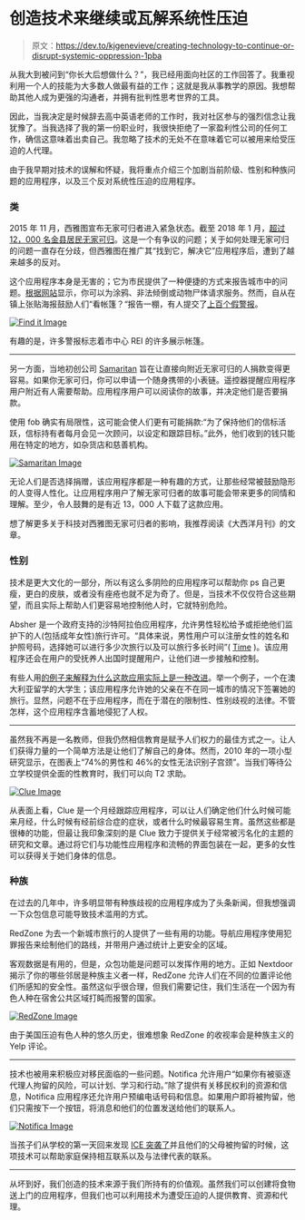# 创造技术来继续或瓦解系统性压迫

> 原文：<https://dev.to/kjgenevieve/creating-technology-to-continue-or-disrupt-systemic-oppression-1pba>

从我大到被问到“你长大后想做什么？”，我已经用面向社区的工作回答了。我重视利用一个人的技能为大多数人做最有益的工作；这就是我从事教学的原因。我想帮助其他人成为更强的沟通者，并拥有批判性思考世界的工具。

因此，当我决定是时候辞去高中英语老师的工作时，我对社区参与的强烈信念让我犹豫了。当我选择了我的第一份职业时，我很快拒绝了一家盈利性公司的任何工作，确信这意味着出卖自己。我忽略了技术的无处不在意味着它可以被用来给受压迫的人代理。

由于我早期对技术的误解和怀疑，我将重点介绍三个加剧当前阶级、性别和种族问题的应用程序，以及三个反对系统性压迫的应用程序。

### 类

2015 年 11 月，西雅图宣布无家可归者进入紧急状态。截至 2018 年 1 月，[超过 12，000 名金县居民无家可归](https://www.theatlantic.com/technology/archive/2018/06/an-app-for-ejecting-the-homeless/563849/)。这是一个有争议的问题；关于如何处理无家可归的问题一直存在分歧，但西雅图在推广其“找到它，解决它”应用程序后，遭到了越来越多的反对。

这个应用程序本身是无害的；它为市民提供了一种便捷的方式来报告城市中的问题。[根据网站](https://www.seattle.gov/customer-service-bureau/find-it-fix-it-mobile-app)显示，你可以为涂鸦、非法倾倒或动物尸体请求服务。然而，自从在镇上张贴海报鼓励人们“看帐篷？“报告一棚，有人提交了[上百个假警报](https://www.seattletimes.com/seattle-news/homeless/city-spammed-with-fake-alerts-after-poster-campaign-to-report-homeless-campers-goes-viral/)。

[![Find it Image](img/ac0c0d8ef1f6e5870259ee59d5b9de30.png)](https://res.cloudinary.com/practicaldev/image/fetch/s--9WVoN_Qv--/c_limit%2Cf_auto%2Cfl_progressive%2Cq_auto%2Cw_880/https://static.seattletimes.com/wp-content/uploads/2019/07/Fix-it-reports-W1.jpg)

有趣的是，许多警报标志着市中心 REI 的许多展示帐篷。

* * *

另一方面，当地初创公司 [Samaritan](https://www.samaritan.city/) 旨在让直接向附近无家可归的人捐款变得更容易。如果你无家可归，你可以申请一个随身携带的小表链。遥控器提醒应用程序用户附近有人需要帮助。应用程序用户可以阅读你的故事，并决定他们是否要捐款。

使用 fob 确实有局限性，这可能会使人们更有可能捐款:“为了保持他们的信标活跃，信标持有者每月会见一次顾问，以设定和跟踪目标。”此外，他们收到的钱只能用在特定的地方，如杂货店和慈善机构。

[![Samaritan Image](img/76cd4f6105660cbc3bf236bec7422fd5.png)](https://res.cloudinary.com/practicaldev/image/fetch/s--5VDPjRao--/c_limit%2Cf_auto%2Cfl_progressive%2Cq_auto%2Cw_880/https://pbs.twimg.com/media/EBccRQDUIAE4JEj.jpg)

无论人们是否选择捐赠，该应用程序都是一种有趣的方式，让那些经常被鼓励隐形的人变得人性化。让应用程序用户了解无家可归者的故事可能会带来更多的同情和理解。至少，令人鼓舞的是有近 13，000 人下载了这款应用。

想了解更多关于科技对西雅图无家可归者的影响，我推荐阅读《大西洋月刊》的文章。

### 性别

技术是更大文化的一部分，所以有这么多阴险的应用程序可以帮助你 ps 自己更瘦，更白的皮肤，或者没有痤疮也就不足为奇了。但是，当技术不仅仅符合这些期望，而且实际上帮助人们更容易地控制他人时，它就特别危险。

Absher 是一个政府支持的沙特阿拉伯应用程序，允许男性轻松给予或拒绝他们监护下的人(包括成年女性)旅行许可。“具体来说，男性用户可以注册女性的姓名和护照号码，选择她可以进行多少次旅行以及可以旅行多长时间”( [Time](https://time.com/5532221/absher-saudi-arabia-what-to-know/) )。该应用程序还会在用户的受抚养人出国时提醒用户，让他们进一步接触和控制。

有些人用[的例子来解释为什么这款应用实际上是一种改进](https://www.theguardian.com/world/commentisfree/2019/feb/16/saudi-arabia-wife-tracking-app-absher-politicans-complicit)。举一个例子，一个在澳大利亚留学的大学生；该应用程序允许她的父亲在不在同一城市的情况下签署她的旅行。显然，问题不在于应用程序，而在于潜在的限制性、性别歧视的法律。不管怎样，这个应用程序含蓄地侵犯了人权。

* * *

虽然我不再是一名教师，但我仍然相信教育是赋予人们权力的最佳方式之一。让人们获得力量的一个简单方法是让他们了解自己的身体。然而，2010 年的一项小型研究显示，在图表上“74%的男性和 46%的女性无法识别子宫颈”。当我们等待公立学校提供全面的性教育时，我们可以向 T2 求助。

[![Clue Image](img/bf7112272951bf6ef53439f4cc320e7c.png)](https://res.cloudinary.com/practicaldev/image/fetch/s--z7K_rp6k--/c_limit%2Cf_auto%2Cfl_progressive%2Cq_auto%2Cw_880/https://i.imgur.com/MgWUUWa.png)

从表面上看，Clue 是一个月经跟踪应用程序，可以让人们确定他们什么时候可能来月经，什么时候有经前综合症的症状，或者什么时候最容易生育。虽然这些都是很棒的功能，但最让我印象深刻的是 Clue 致力于提供关于经常被污名化的主题的研究和文章。通过将它们与功能性应用程序和流畅的界面包装在一起，更多的女性可以获得关于她们身体的信息。

### 种族

在过去的几年中，许多明显带有种族歧视的应用程序成为了头条新闻，但我想强调一下众包信息可能导致技术滥用的方式。

RedZone 为去一个新城市旅行的人提供了一些有用的功能。导航应用程序使用犯罪报告来绘制他们的路线，并带用户通过统计上更安全的区域。

客观数据是有用的，但是，众包功能是问题可以发挥作用的地方。正如 Nextdoor 揭示了你的哪些邻居是种族主义者一样，RedZone 允许人们在不同的位置评论他们所感知的安全性。虽然这似乎很合理，但我们需要记住，我们生活在一个因为有色人种在宿舍公共区域打盹而报警的国家。

[![RedZone Image](img/4af00f334f393aa4c06478d9943dd03c.png)](https://res.cloudinary.com/practicaldev/image/fetch/s--y-01wwvk--/c_limit%2Cf_auto%2Cfl_progressive%2Cq_auto%2Cw_880/https://i.imgur.com/8NnW6wi.png)

由于美国压迫有色人种的悠久历史，很难想象 RedZone 的收视率会是种族主义的 Yelp 评论。

* * *

技术也被用来积极应对移民面临的一些问题。Notifica 允许用户“如果你有被驱逐代理人拘留的风险，可以计划、学习和行动。”除了提供有关移民权利的资源和信息，Notifica 应用程序还允许用户预编电话号码和信息。如果用户即将被拘留，他们只需按下一个按钮，将消息和他们的位置发送给他们的联系人。

[![Notifica Image](img/4376fb68b0c18c07d896455ca5d1921e.png)](https://res.cloudinary.com/practicaldev/image/fetch/s--MrrTB8lj--/c_limit%2Cf_auto%2Cfl_progressive%2Cq_auto%2Cw_880/https://i.imgur.com/ttO9tPh.png)

当孩子们从学校的第一天回来发现 [ICE 突袭了](https://www.cnn.com/2019/08/08/us/mississippi-immigration-raids-children/index.html)并且他们的父母被拘留的时候，这项技术可以帮助家庭保持相互联系以及与法律代表的联系。

* * *

从坏到好，我们创造的技术来源于我们所持有的价值观。虽然我们可以创建将食物送上门的应用程序，但我们也可以利用技术为遭受压迫的人提供教育、资源和代理。